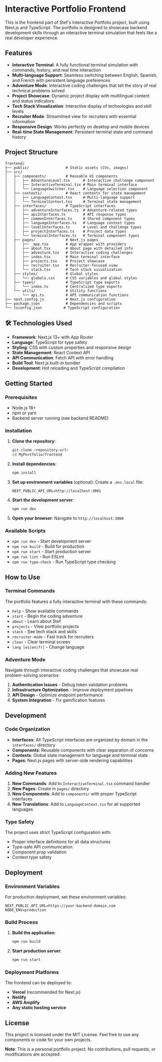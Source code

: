 # Interactive Portfolio Frontend

This is the frontend part of Stef's Interactive Portfolio project, built using Next.js and TypeScript. The portfolio is designed to showcase backend development skills through an interactive terminal simulation that feels like a real developer experience.

## Features

- **Interactive Terminal**: A fully functional terminal simulation with commands, history, and real time interaction
- **Multi-language Support**: Seamless switching between English, Spanish, and French with persistent language preferences
- **Adventure Mode**: Interactive coding challenges that tell the story of real technical problems solved
- **Project Showcase**: Dynamic project display with multilingual content and status indicators
- **Tech Stack Visualization**: Interactive display of technologies and skill levels
- **Recruiter Mode**: Streamlined view for recruiters with essential information
- **Responsive Design**: Works perfectly on desktop and mobile devices
- **Real-time State Management**: Persistent terminal state and command history

## Project Structure

```
frontend/
├── public/                 # Static assets (CVs, images)
├── src/
│   ├── components/         # Reusable UI components
│   │   ├── AdventureLevel.tsx      # Interactive challenge component
│   │   ├── InteractiveTerminal.tsx # Main terminal interface
│   │   └── LanguageSwitcher.tsx    # Language selection component
│   ├── contexts/           # React contexts for state management
│   │   ├── LanguageContext.tsx     # Multi-language support
│   │   └── TerminalContext.tsx     # Terminal state management
│   ├── interfaces/         # TypeScript interfaces
│   │   ├── adventureInterfaces.ts  # Adventure-related types
│   │   ├── apiInterfaces.ts        # API response types
│   │   ├── commonInterfaces.ts     # Shared component types
│   │   ├── languageInterfaces.ts   # Language context types
│   │   ├── levelInterfaces.ts      # Level and challenge types
│   │   ├── projectInterfaces.ts    # Project data types
│   │   └── terminalInterfaces.ts   # Terminal component types
│   ├── pages/              # Next.js pages
│   │   ├── _app.tsx        # App wrapper with providers
│   │   ├── about.tsx       # About page with detailed info
│   │   ├── adventure.tsx   # Interactive coding challenges
│   │   ├── index.tsx       # Main terminal interface
│   │   ├── projects.tsx    # Project showcase
│   │   ├── recruiter.tsx   # Recruiter-focused view
│   │   └── stack.tsx       # Tech stack visualization
│   ├── styles/             # Global styles
│   │   └── globals.css     # CSS variables and global styles
│   ├── types/              # TypeScript type exports
│   │   └── index.ts        # Centralized type exports
│   └── utils/              # Utility functions
│       └── api.ts          # API communication functions
├── next.config.js          # Next.js configuration
├── package.json            # Dependencies and scripts
└── tsconfig.json          # TypeScript configuration
```

## 🛠️ Technologies Used

- **Framework**: Next.js 13+ with App Router
- **Language**: TypeScript for type safety
- **Styling**: CSS with custom properties and responsive design
- **State Management**: React Context API
- **API Communication**: Fetch API with error handling
- **Build Tool**: Next.js built-in bundler
- **Development**: Hot reloading and TypeScript compilation

## Getting Started

### Prerequisites

- Node.js 18+
- npm or yarn
- Backend server running (see backend README)

### Installation

1. **Clone the repository**:

   ```bash
   git clone <repository-url>
   cd MyPortfolio/frontend
   ```

2. **Install dependencies**:

   ```bash
   npm install
   ```

3. **Set up environment variables** (optional):
   Create a `.env.local` file:

   ```env
   NEXT_PUBLIC_API_URL=http://localhost:3001
   ```

4. **Start the development server**:

   ```bash
   npm run dev
   ```

5. **Open your browser**:
   Navigate to `http://localhost:3000`

### Available Scripts

- `npm run dev` - Start development server
- `npm run build` - Build for production
- `npm run start` - Start production server
- `npm run lint` - Run ESLint
- `npm run type-check` - Run TypeScript type checking

## How to Use

### Terminal Commands

The portfolio features a fully interactive terminal with these commands:

- `help` - Show available commands
- `start` - Begin the coding adventure
- `about` - Learn about Stef
- `projects` - View portfolio projects
- `stack` - See tech stack and skills
- `recruiter-mode` - Fast track for recruiters
- `clear` - Clear terminal screen
- `lang [es|en|fr]` - Change language

### Adventure Mode

Navigate through interactive coding challenges that showcase real problem-solving scenarios:

1. **Authentication Issues** - Debug token validation problems
2. **Infrastructure Optimization** - Improve deployment pipelines
3. **API Design** - Optimize endpoint performance
4. **System Integration** - Fix gamification features

## Development

### Code Organization

- **Interfaces**: All TypeScript interfaces are organized by domain in the `interfaces/` directory
- **Components**: Reusable components with clear separation of concerns
- **Contexts**: Global state management for language and terminal state
- **Pages**: Next.js pages with server-side rendering capabilities

### Adding New Features

1. **New Commands**: Add to `InteractiveTerminal.tsx` command handler
2. **New Pages**: Create in `pages/` directory
3. **New Components**: Add to `components/` with proper TypeScript interfaces
4. **New Translations**: Add to `LanguageContext.tsx` for all supported languages

### Type Safety

The project uses strict TypeScript configuration with:

- Proper interface definitions for all data structures
- Type-safe API communication
- Component prop validation
- Context type safety

## Deployment

### Environment Variables

For production deployment, set these environment variables:

```env
NEXT_PUBLIC_API_URL=https://your-backend-domain.com
NODE_ENV=production
```

### Build Process

1. **Build the application**:

   ```bash
   npm run build
   ```

2. **Start production server**:
   ```bash
   npm run start
   ```

### Deployment Platforms

The frontend can be deployed to:

- **Vercel** (recommended for Next.js)
- **Netlify**
- **AWS Amplify**
- **Any static hosting service**

## License

This project is licensed under the MIT License. Feel free to use any components or code for your own projects.

**Note**: This is a personal portfolio project. No contributions, pull requests, or modifications are accepted.
